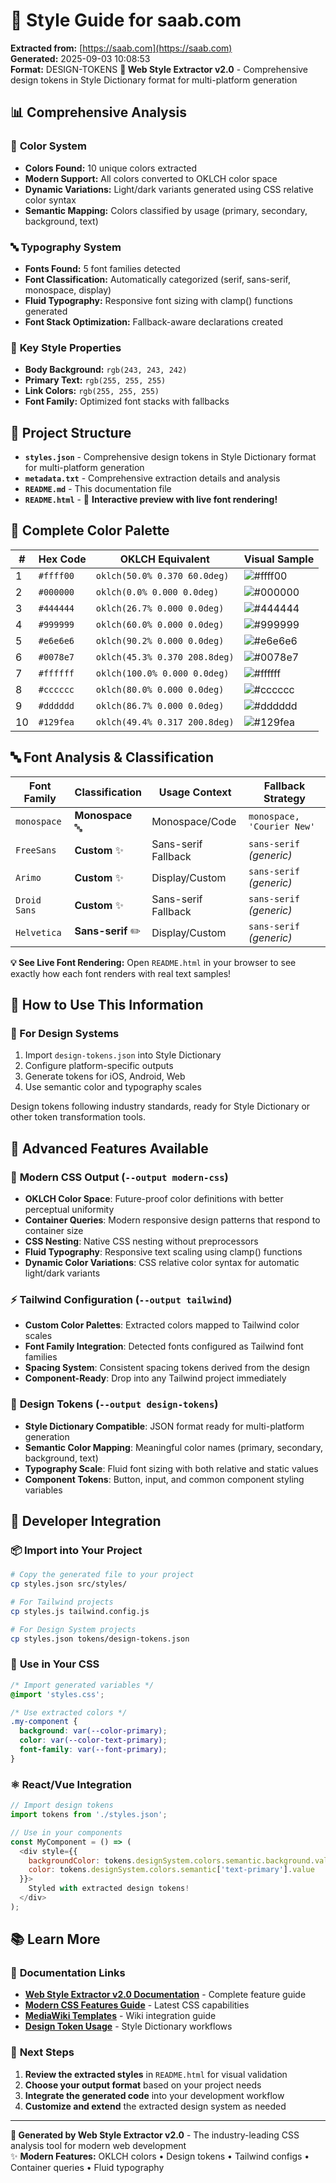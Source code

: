 # 🎨 Style Guide for saab.com

**Extracted from:** [https://saab.com](https://saab.com)  
**Generated:** 2025-09-03 10:08:53  
**Format:** DESIGN-TOKENS
**🚀 Web Style Extractor v2.0** - Comprehensive design tokens in Style Dictionary format for multi-platform generation

## 📊 Comprehensive Analysis

### 🎨 **Color System**
- **Colors Found:** 10 unique colors extracted
- **Modern Support:** All colors converted to OKLCH color space
- **Dynamic Variations:** Light/dark variants generated using CSS relative color syntax
- **Semantic Mapping:** Colors classified by usage (primary, secondary, background, text)

### 🔤 **Typography System** 
- **Fonts Found:** 5 font families detected
- **Font Classification:** Automatically categorized (serif, sans-serif, monospace, display)
- **Fluid Typography:** Responsive font sizing with clamp() functions generated
- **Font Stack Optimization:** Fallback-aware declarations created

### 🎯 **Key Style Properties**
- **Body Background:** `rgb(243, 243, 242)`
- **Primary Text:** `rgb(255, 255, 255)`
- **Link Colors:** `rgb(255, 255, 255)`
- **Font Family:** Optimized font stacks with fallbacks

## 📁 Project Structure

- **`styles.json`** - Comprehensive design tokens in Style Dictionary format for multi-platform generation
- **`metadata.txt`** - Comprehensive extraction details and analysis
- **`README.md`** - This documentation file  
- **`README.html`** - 🌟 **Interactive preview with live font rendering!**

## 🎨 Complete Color Palette

| # | Hex Code | OKLCH Equivalent | Visual Sample |
|---|----------|------------------|---------------|
| 1 | `#ffff00` | `oklch(50.0% 0.370 60.0deg)` | ![#ffff00](https://img.shields.io/badge/-ffff00-ffff00?style=flat-square) |
| 2 | `#000000` | `oklch(0.0% 0.000 0.0deg)` | ![#000000](https://img.shields.io/badge/-000000-000000?style=flat-square) |
| 3 | `#444444` | `oklch(26.7% 0.000 0.0deg)` | ![#444444](https://img.shields.io/badge/-444444-444444?style=flat-square) |
| 4 | `#999999` | `oklch(60.0% 0.000 0.0deg)` | ![#999999](https://img.shields.io/badge/-999999-999999?style=flat-square) |
| 5 | `#e6e6e6` | `oklch(90.2% 0.000 0.0deg)` | ![#e6e6e6](https://img.shields.io/badge/-e6e6e6-e6e6e6?style=flat-square) |
| 6 | `#0078e7` | `oklch(45.3% 0.370 208.8deg)` | ![#0078e7](https://img.shields.io/badge/-0078e7-0078e7?style=flat-square) |
| 7 | `#ffffff` | `oklch(100.0% 0.000 0.0deg)` | ![#ffffff](https://img.shields.io/badge/-ffffff-ffffff?style=flat-square) |
| 8 | `#cccccc` | `oklch(80.0% 0.000 0.0deg)` | ![#cccccc](https://img.shields.io/badge/-cccccc-cccccc?style=flat-square) |
| 9 | `#dddddd` | `oklch(86.7% 0.000 0.0deg)` | ![#dddddd](https://img.shields.io/badge/-dddddd-dddddd?style=flat-square) |
| 10 | `#129fea` | `oklch(49.4% 0.317 200.8deg)` | ![#129fea](https://img.shields.io/badge/-129fea-129fea?style=flat-square) |

## 🔤 Font Analysis & Classification

| Font Family | Classification | Usage Context | Fallback Strategy |
|-------------|----------------|---------------|-------------------|
| `monospace` | **Monospace** 🔤 | Monospace/Code | `monospace, 'Courier New'` |
| `FreeSans` | **Custom** ✨ | Sans-serif Fallback | `sans-serif` *(generic)* |
| `Arimo` | **Custom** ✨ | Display/Custom | `sans-serif` *(generic)* |
| `Droid Sans` | **Custom** ✨ | Sans-serif Fallback | `sans-serif` *(generic)* |
| `Helvetica` | **Sans-serif** ✏️ | Display/Custom | `sans-serif` *(generic)* |

**💡 See Live Font Rendering:** Open `README.html` in your browser to see exactly how each font renders with real text samples!

## 🚀 How to Use This Information

### 🎯 For Design Systems
1. Import `design-tokens.json` into Style Dictionary
2. Configure platform-specific outputs
3. Generate tokens for iOS, Android, Web
4. Use semantic color and typography scales

Design tokens following industry standards, ready for Style Dictionary or other token transformation tools.

## 🚀 Advanced Features Available

### 🎨 **Modern CSS Output** (`--output modern-css`)
- **OKLCH Color Space**: Future-proof color definitions with better perceptual uniformity
- **Container Queries**: Modern responsive design patterns that respond to container size
- **CSS Nesting**: Native CSS nesting without preprocessors
- **Fluid Typography**: Responsive text scaling using clamp() functions
- **Dynamic Color Variations**: CSS relative color syntax for automatic light/dark variants

### ⚡ **Tailwind Configuration** (`--output tailwind`)
- **Custom Color Palettes**: Extracted colors mapped to Tailwind color scales
- **Font Family Integration**: Detected fonts configured as Tailwind font families
- **Spacing System**: Consistent spacing tokens derived from the design
- **Component-Ready**: Drop into any Tailwind project immediately

### 🎯 **Design Tokens** (`--output design-tokens`)
- **Style Dictionary Compatible**: JSON format ready for multi-platform generation
- **Semantic Color Mapping**: Meaningful color names (primary, secondary, background, text)
- **Typography Scale**: Fluid font sizing with both relative and static values
- **Component Tokens**: Button, input, and common component styling variables

## 🔧 Developer Integration

### 📦 **Import into Your Project**
```bash
# Copy the generated file to your project
cp styles.json src/styles/

# For Tailwind projects
cp styles.js tailwind.config.js

# For Design System projects  
cp styles.json tokens/design-tokens.json
```

### 🎨 **Use in Your CSS**
```css
/* Import generated variables */
@import 'styles.css';

/* Use extracted colors */
.my-component {
  background: var(--color-primary);
  color: var(--color-text-primary);
  font-family: var(--font-primary);
}
```

### ⚛️ **React/Vue Integration**
```javascript
// Import design tokens
import tokens from './styles.json';

// Use in your components
const MyComponent = () => (
  <div style={{
    backgroundColor: tokens.designSystem.colors.semantic.background.value,
    color: tokens.designSystem.colors.semantic['text-primary'].value
  }}>
    Styled with extracted design tokens!
  </div>
);
```

## 📚 Learn More

### 🔗 **Documentation Links**
- **[Web Style Extractor v2.0 Documentation](../../../README.md)** - Complete feature guide
- **[Modern CSS Features Guide](../../../web-style-extractor-modern-features.md)** - Latest CSS capabilities
- **[MediaWiki Templates](../../../docs/mediawiki-usage.md)** - Wiki integration guide
- **[Design Token Usage](../../../docs/design-tokens.md)** - Style Dictionary workflows

### 🎯 **Next Steps**
1. **Review the extracted styles** in `README.html` for visual validation
2. **Choose your output format** based on your project needs
3. **Integrate the generated code** into your development workflow
4. **Customize and extend** the extracted design system as needed

---

**🚀 Generated by Web Style Extractor v2.0** - The industry-leading CSS analysis tool for modern web development  
✨ **Modern Features:** OKLCH colors • Design tokens • Tailwind configs • Container queries • Fluid typography
